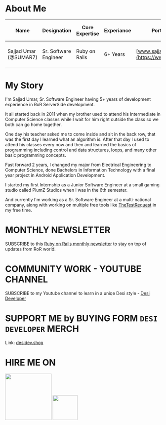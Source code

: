 # About Me

| Name	| Designation  	| Core Expertise  	| Experiance  	| Portfolio Website | Hire Me On
|---	|---	|---	|---	|---   |---   |
| Sajjad Umar (@SUMAR7)  	| Sr. Software Engineer  	| Ruby on Rails |   6+ Years	| [www.sajjadumar.com](https://www.sajjadumar.com/) | [<img src="https://upload.wikimedia.org/wikipedia/commons/thumb/d/d2/Upwork-logo.svg/2560px-Upwork-logo.svg.png" width="50"/>](https://www.upwork.com/freelancers/~01f99b970abf38d1c4?s=1110580748673863680)  [<img src="https://iconape.com/wp-content/files/bb/61806/svg/fiverr-1.svg" width="30"/>]( https://www.fiverr.com/sajjadumar) |

# My Story

I'm Sajjad Umar, Sr. Software Engineer having 5+ years of development experience in RoR ServerSide development.

It all started back in 2011 when my brother used to attend his Intermediate in Computer Science classes while I wait for him right outside the class so we both can go home together.

One day his teacher asked me to come inside and sit in the back row, that was the first day I learned what an algorithm is. After that day I used to attend his classes every now and then and learned the basics of programming including control and data structures, loops, and many other basic programming concepts.

Fast forward 2 years, I changed my major from Electrical Engineering to Computer Science, done Bachelors in Information Technology with a final year project in Android Application Development.

I started my first Internship as a Junior Software Engineer at a small gaming studio called PlumZ Studios when I was in the 6th semester.

And currently I'm working as a Sr. Software Engineer at a multi-national company, along with working on multiple free tools like [TheTestRequest](https://thetestrequest.com) in my free time. 

# MONTHLY NEWSLETTER

SUBSCRIBE to this [Ruby on Rails monthly newsletter](https://www.linkedin.com/newsletters/ruby-on-rails-6923566487630675968) to stay on top of updates from RoR world. 

# COMMUNITY WORK - YOUTUBE CHANNEL

SUBSCRIBE to my Youtube channel to learn in a uniqe Desi style - [Desi Developer](https://www.youtube.com/channel/UCx3wocdBE3pSMWB2i6g-iBQ)

# SUPPORT ME by BUYING FORM `DESI DEVELOPER` MERCH

Link: [desidev.shop](https://www.desidev.shop/)

# HIRE ME ON

[<img src="https://upload.wikimedia.org/wikipedia/commons/thumb/d/d2/Upwork-logo.svg/2560px-Upwork-logo.svg.png" width="150"/>](https://www.upwork.com/freelancers/~01f99b970abf38d1c4?s=1110580748673863680)   [<img src="https://iconape.com/wp-content/files/bb/61806/svg/fiverr-1.svg" width="80"/>]( https://www.fiverr.com/sajjadumar)

<!---
SUMAR7/SUMAR7 is a ✨ special ✨ repository because its `README.md` (this file) appears on your GitHub profile.
You can click the Preview link to take a look at your changes.
--->
